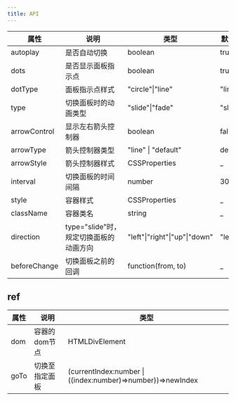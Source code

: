 ```yaml
---    
title: API
---
```

| 属性 | 说明 | 类型 | 默认值 | 
| --- | --- | --- | --- | 
| autoplay | 是否自动切换 | boolean | true |
| dots | 是否显示面板指示点 | boolean | true |
| dotType | 面板指示点样式 | "circle"\|"line" | "line" |
| type | 切换面板时的动画类型 | "slide"\|"fade" | "slide" |
| arrowControl | 显示左右箭头控制器 | boolean | false |
| arrowType | 箭头控制器类型 | "line" \| "default" | default |
| arrowStyle | 箭头控制器样式 | CSSProperties | _ |
| interval | 切换面板的时间间隔 | number | 3000 |
| style | 容器样式 | CSSProperties | _ |
| className | 容器类名 | string | _ |
| direction | type="slide"时，规定切换面板的动画方向 | "left"\|"right"\|"up"\|"down" | "left" |
| beforeChange | 切换面板之前的回调 | function(from, to) | _ |

## ref
| 属性 | 说明 | 类型 |
| --- | --- | --- |
| dom | 容器的dom节点 | HTMLDivElement |
| goTo | 切换至指定面板 | (currentIndex:number \| ((index:number)=>number))=>newIndex |
